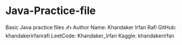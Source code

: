 # Java-Practice-file
Basic Java practice files
✍️ Author
Name: Khandaker Irfan Rafi
GitHub: khandakerirfanrafi
LeetCode: Khandaker_Irfan
Kaggle: khandakerirfan
